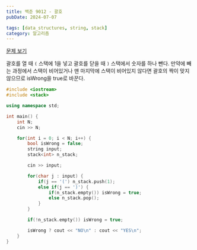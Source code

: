 ```yaml
---
title: 백준 9012 - 괄호
pubDate: 2024-07-07

tags: [data_structures, string, stack]
category: 알고리즘
---
```


[문제 보기](https://www.acmicpc.net/problem/9012)

괄호를 열 때 `(` 스택에 1을 넣고 괄호를 닫을 때 `)` 스택에서 숫자를 하나 뺀다. 만약에 빼는 과정에서 스택이 비어있거나 맨 마지막에 스택이 비어있지 않다면 괄호의 짝이 맞지 않으므로 isWrong을 true로 바꾼다.

```c++
#include <iostream>
#include <stack>

using namespace std;

int main() {
    int N;
    cin >> N;

    for(int i = 0; i < N; i++) {
        bool isWrong = false;
        string input;
        stack<int> n_stack;

        cin >> input;

        for(char j : input) {
            if(j == '(') n_stack.push(1);
            else if(j == ')') {
                if(n_stack.empty()) isWrong = true;
                else n_stack.pop();
            }
        }

        if(!n_stack.empty()) isWrong = true;

        isWrong ? cout << "NO\n" : cout << "YES\n";
    }
}
```
